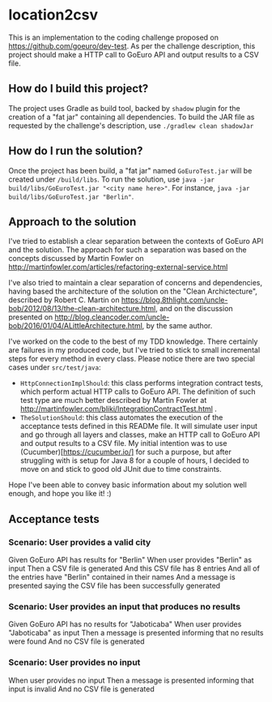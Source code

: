 # location2csv

This is an implementation to the coding challenge proposed on https://github.com/goeuro/dev-test. As per the challenge description, this 
project should make a HTTP call to GoEuro API and output results to a CSV file.

## How do I build this project?

The project uses Gradle as build tool, backed by `shadow` plugin for the creation of a "fat jar" containing all dependencies. 
To build the JAR file as requested by the challenge's description, use `./gradlew clean shadowJar`

## How do I run the solution?

Once the project has been build, a "fat jar" named `GoEuroTest.jar` will be created under `/build/libs`. To run the solution, 
use `java -jar build/libs/GoEuroTest.jar "<city name here>"`. For instance, `java -jar build/libs/GoEuroTest.jar "Berlin"`.

## Approach to the solution

I've tried to establish a clear separation between the contexts of GoEuro API and the solution. The approach for such a separation was
based on the concepts discussed by Martin Fowler on http://martinfowler.com/articles/refactoring-external-service.html

I've also tried to maintain a clear separation of concerns and dependencies, having based the architecture of the solution on the "Clean Archictecture", 
described by Robert C. Martin on https://blog.8thlight.com/uncle-bob/2012/08/13/the-clean-architecture.html, and on the discussion
presented on http://blog.cleancoder.com/uncle-bob/2016/01/04/ALittleArchitecture.html, by the same author.

I've worked on the code to the best of my TDD knowledge. There certainly are failures in my produced code, but I've tried to stick to 
small incremental steps for every method in every class. Please notice there are two special cases under `src/test/java`:

* `HttpConnectionImplShould`: this class performs integration contract tests, which perform actual HTTP calls to GoEuro API. The definition of 
such test type are much better described by Martin Fowler at http://martinfowler.com/bliki/IntegrationContractTest.html .
* `TheSolutionShould`: this class automates the execution of the acceptance tests defined in this READMe file. It will simulate user input 
and go through all layers and classes, make an HTTP call to GoEuro API and output results to a CSV file. 
My initial intention was to use (Cucumber)[https://cucumber.io/] for such a purpose, but after struggling with is setup for Java 8 
for a couple of hours, I decided to move on and stick to good old JUnit due to time constraints.

Hope I've been able to convey basic information about my solution well enough, and hope you like it! :)

## Acceptance tests

### Scenario: User provides a valid city
Given GoEuro API has results for "Berlin"
When user provides "Berlin" as input
Then a CSV file is generated
And this CSV file has 8 entries
And all of the entries have "Berlin" contained in their names
And a message is presented saying the CSV file has been successfully generated

### Scenario: User provides an input that produces no results
Given GoEuro API has no results for "Jaboticaba"
When user provides "Jaboticaba" as input
Then a message is presented informing that no results were found
And no CSV file is generated

### Scenario: User provides no input
When user provides no input
Then a message is presented informing that input is invalid
And no CSV file is generated